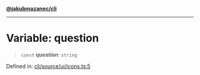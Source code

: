 [**@jakubmazanec/cli**](../../../README.md)

---

# Variable: question

> `const` **question**: `string`

Defined in:
[cli/source/ui/icons.ts:5](https://github.com/jakubmazanec/tools/blob/66e975ab265618dba82f8e4c56654145b7ba4db7/packages/cli/source/ui/icons.ts#L5)
